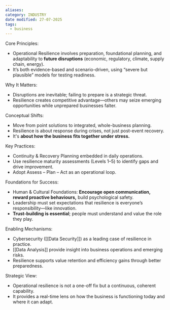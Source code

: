 ```yaml
---
aliases: 
category: INDUSTRY
date modified: 27-07-2025
tags:
  - business
---
```

Core Principles:
 - Operational Resilience involves preparation, foundational planning, and adaptability to **future disruptions** (economic, regulatory, climate, supply chain, energy).
 - It’s both evidence-based and scenario-driven, using “severe but plausible” models for testing readiness.

Why It Matters:
 - Disruptions are inevitable; failing to prepare is a strategic threat.
 - Resilience creates competitive advantage—others may seize emerging opportunities while unprepared businesses falter.

Conceptual Shifts:
 - Move from point solutions to integrated, whole-business planning.
 - Resilience is about response during crises, not just post-event recovery.
 - It's **about how the business fits together under stress.**

Key Practices:
 - Continuity & Recovery Planning embedded in daily operations.
 - Use resilience maturity assessments (Levels 1–5) to identify gaps and drive improvement.
 - Adopt Assess – Plan – Act as an operational loop.

Foundations for Success:
 - Human & Cultural Foundations: **Encourage open communication, reward proactive behaviours,** build psychological safety.
 - Leadership must set expectations that resilience is everyone’s responsibility—like innovation.
 - **Trust-building is essential**; people must understand and value the role they play.

Enabling Mechanisms:
 - Cybersecurity ([[Data Security]]) as a leading case of resilience in practice.
 - [[Data Analysis]] provide insight into business operations and emerging risks.
 - Resilience supports value retention and efficiency gains through better preparedness.

Strategic View:
 - Operational resilience is not a one-off fix but a continuous, coherent capability.
 - It provides a real-time lens on how the business is functioning today and where it can adapt.
